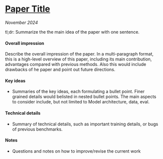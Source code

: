 # [Paper Title](link_to_paper)

_November 2024_

tl;dr: Summarize the the main idea of the paper with one sentence.

#### Overall impression
Describe the overall impression of the paper. In a multi-paragraph format, this is a high-level overview of this paper, including its main contribution, advantages compared with previous methods. Also this would include drawbacks of he paper and point out future directions.

#### Key ideas
- Summaries of the key ideas, each formulating a bullet point. Finer grained details would belisted in nested bullet points. The main aspects to consider include, but not limited to Model architecture, data, eval.

#### Technical details
- Summary of technical details, such as important training details, or bugs of previous benchmarks.

#### Notes
- Questions and notes on how to improve/revise the current work

